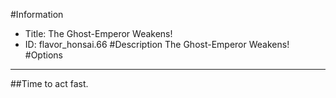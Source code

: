 #Information
 - Title: The Ghost-Emperor Weakens!
 - ID: flavor_honsai.66
#Description
The Ghost-Emperor Weakens!
#Options

___
##Time to act fast.
